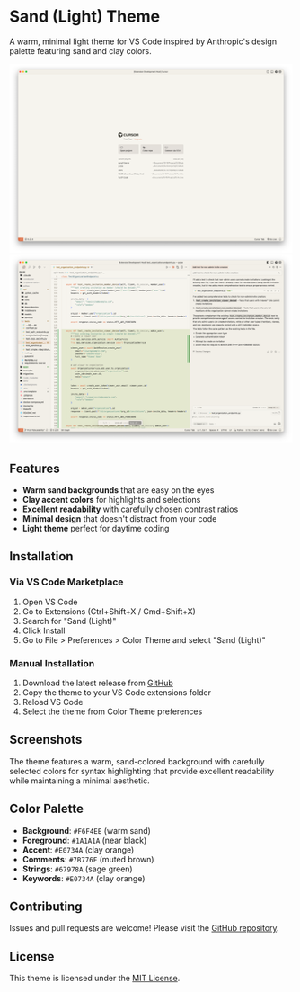 # Sand (Light) Theme

A warm, minimal light theme for VS Code inspired by Anthropic's design palette featuring sand and clay colors.

![Sand (Light) starter screen](images/start.png)
![Sand (Light) Code w/ chat window ](images/code.png)

## Features

- **Warm sand backgrounds** that are easy on the eyes
- **Clay accent colors** for highlights and selections  
- **Excellent readability** with carefully chosen contrast ratios
- **Minimal design** that doesn't distract from your code
- **Light theme** perfect for daytime coding

## Installation

### Via VS Code Marketplace

1. Open VS Code
2. Go to Extensions (Ctrl+Shift+X / Cmd+Shift+X)
3. Search for "Sand (Light)"
4. Click Install
5. Go to File > Preferences > Color Theme and select "Sand (Light)"

### Manual Installation

1. Download the latest release from [GitHub](https://github.com/dhrumilcse/sand-theme)
2. Copy the theme to your VS Code extensions folder
3. Reload VS Code
4. Select the theme from Color Theme preferences

## Screenshots

The theme features a warm, sand-colored background with carefully selected colors for syntax highlighting that provide excellent readability while maintaining a minimal aesthetic.

## Color Palette

- **Background**: `#F6F4EE` (warm sand)
- **Foreground**: `#1A1A1A` (near black)
- **Accent**: `#E0734A` (clay orange)
- **Comments**: `#7B776F` (muted brown)
- **Strings**: `#67978A` (sage green)
- **Keywords**: `#E0734A` (clay orange)

## Contributing

Issues and pull requests are welcome! Please visit the [GitHub repository](https://github.com/dhrumilcse/sand-theme).

## License

This theme is licensed under the [MIT License](LICENSE).
